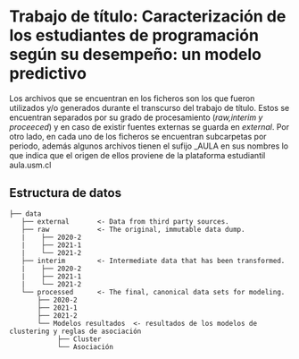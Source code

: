 Trabajo de título: Caracterización de los estudiantes de programación según su desempeño: un modelo predictivo 
==============================


Los archivos que se encuentran en los ficheros son los que fueron utilizados y/o generados durante el transcurso del trabajo de título. Estos se encuentran separados por su grado de procesamiento (_raw,interim y proceeced_) y en caso de existir fuentes externas se guarda 
en _external_. Por otro lado, en cada uno de los ficheros se encuentran subcarpetas por periodo, además algunos archivos tienen el sufijo _AULA en sus nombres lo que indica que el origen de ellos proviene de la plataforma estudiantil aula.usm.cl

Estructura de datos
------------
    ├── data
       ├── external       <- Data from third party sources.
       ├── raw            <- The original, immutable data dump.
       |    ├── 2020-2
       |    ├── 2021-1
       |    └── 2021-2
       ├── interim        <- Intermediate data that has been transformed.
       |    ├── 2020-2
       |    ├── 2021-1
       |    └── 2021-2
       └── processed      <- The final, canonical data sets for modeling.
           ├── 2020-2
           ├── 2021-1
           ├── 2021-2
           └── Modelos resultados  <- resultados de los modelos de clustering y reglas de asociación
                ├── Cluster
                └── Asociación
      
 
